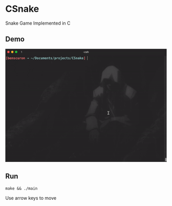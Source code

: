 # CSnake

Snake Game Implemented in C

## Demo

![demo](./demo.gif)

## Run

```console
make && ./main
```

Use arrow keys to move
